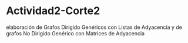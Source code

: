 # Actividad2-Corte2
 elaboración de Grafos Dirigido Genéricos con Listas de Adyacencia y de  grafos No Dirigido Genérico con Matrices de Adyacencia
